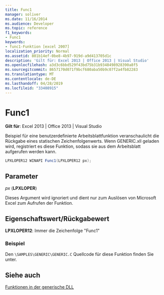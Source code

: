 ```yaml
---
title: Func1
manager: soliver
ms.date: 11/16/2014
ms.audience: Developer
ms.topic: reference
f1_keywords:
- Func1
keywords:
- func1-Funktion [excel 2007]
localization_priority: Normal
ms.assetid: 801b14ef-0be8-4b97-919d-a9d413705d1c
description: 'Gilt für: Excel 2013 | Office 2013 | Visual Studio'
ms.openlocfilehash: a3d3c6bbd529f43bd75b31b9348498928390a8f5
ms.sourcegitcommit: 8657170d071f9bcf680aba50b9c07f2a4fb82283
ms.translationtype: MT
ms.contentlocale: de-DE
ms.lasthandoff: 04/28/2019
ms.locfileid: "33408915"
---
```

# <a name="func1"></a>Func1

 **Gilt für**: Excel 2013 | Office 2013 | Visual Studio 
  
Beispiel für eine benutzerdefinierte Arbeitsblattfunktion veranschaulicht die Rückgabe eines statischen Zeichenfolgenwerts. Wenn GENERIC.xll geladen wird, registriert es diese Funktion, sodass sie aus dem Arbeitsblatt aufgerufen werden kann.
  
```cs
LPXLOPER12 WINAPI Func1(LPXLOPER12 px);
```

## <a name="parameters"></a>Parameter

 _px_ (**LPXLOPER**)
  
Dieses Argument wird ignoriert und dient nur zum Auslösen von Microsoft Excel zum Aufrufen der Funktion.
  
## <a name="property-valuereturn-value"></a>Eigenschaftswert/Rückgabewert

 **LPXLOPER12**: Immer die Zeichenfolge "Func1"
  
### <a name="example"></a>Beispiel

Den  `\SAMPLES\GENERIC\GENERIC.C` Quellcode für diese Funktion finden Sie unter. 
  
## <a name="see-also"></a>Siehe auch



[Funktionen in der generische DLL](functions-in-the-generic-dll.md)

